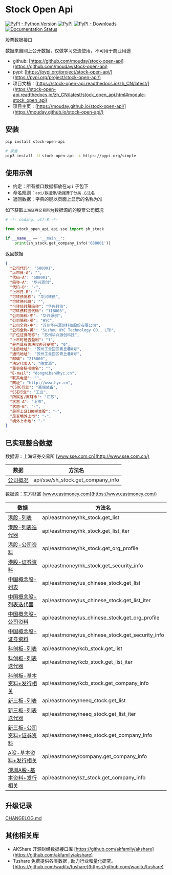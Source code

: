 # Stock Open Api

[![PyPI - Python Version](https://img.shields.io/pypi/pyversions/stock-open-api)](https://pypi.org/project/stock-open-api)
[![PyPI](https://img.shields.io/pypi/v/stock-open-api.svg)](https://pypi.org/project/stock-open-api)
[![PyPI - Downloads](https://img.shields.io/pypi/dm/stock-open-api?label=pypi%20downloads)](https://pypi.org/project/stock-open-api)
[![Documentation Status](https://readthedocs.org/projects/stock-open-api/badge/?version=latest)](https://stock-open-api.readthedocs.io/zh_CN/latest/?badge=latest)

股票数据接口

数据来自网上公开数据，仅做学习交流使用，不可用于商业用途

- github: [https://github.com/mouday/stock-open-api](https://github.com/mouday/stock-open-api)
- pypi: [https://pypi.org/project/stock-open-api/](https://pypi.org/project/stock-open-api/)
- 项目文档：[https://stock-open-api.readthedocs.io/zh_CN/latest/](https://stock-open-api.readthedocs.io/zh_CN/latest/stock_open_api.html#module-stock_open_api)
- 项目主页：[https://mouday.github.io/stock-open-api/](https://mouday.github.io/stock-open-api/)

## 安装

```bash
pip install stock-open-api

# 或者
pip3 install -U stock-open-api -i https://pypi.org/simple
```

## 使用示例

- 约定：所有接口数据都放在`api` 子包下
- 命名规则：`api/数据源/数据源子分类.方法名`
- 返回数据：字典的键以页面上显示的名称为准

如下获取`上海证券交易所`为数据源的的股票公司概况

```python
# -*- coding: utf-8 -*-

from stock_open_api.api.sse import sh_stock

if __name__ == '__main__':
    print(sh_stock.get_company_info('688001'))
```

返回数据

```json
{
  "公司代码": "688001",
  "上市日-A": "",
  "代码-A": "688001",
  "简称-A": "华兴源创",
  "代码-B": "-",
  "上市日-B": "",
  "可转债简称": "华兴转债",
  "可转债代码": "",
  "可转债转股简称": "华兴转债",
  "可转债转股代码": "118003",
  "公司简称-中": "华兴源创",
  "公司简称-英": "HYC",
  "公司全称-中": "苏州华兴源创科技股份有限公司",
  "公司全称-英": "Suzhou HYC Technology CO., LTD",
  "扩位证券简称": "苏州华兴源创科技",
  "上市时是否盈利": "1",
  "是否具有表决权差异安排": "0",
  "注册地址": "苏州工业园区青丘巷8号",
  "通讯地址": "苏州工业园区青丘巷8号",
  "邮编": "215000",
  "法定代表人": "陈文源",
  "董事会秘书姓名": "",
  "E-mail": "dongmiban@hyc.cn",
  "联系电话": "",
  "网址": "http://www.hyc.cn",
  "CSRC行业": "高端装备",
  "SSE行业": "工业",
  "所属省/直辖市": "江苏",
  "状态-A": "上市",
  "状态-B": "-",
  "是否上证180样本股": "-",
  "是否境外上市": "-",
  "境外上市地": "-"
}
```

## 已实现整合数据

数据源：上海证券交易所 [www.sse.com.cn](http://www.sse.com.cn/)

| 数据 | 方法名 |
| - | - | 
| [公司概况](http://www.sse.com.cn/assortment/stock/list/info/company/index.shtml?COMPANY_CODE=688001) | api/sse/sh_stock.get_company_info |

数据源：东方财富 [www.eastmoney.com](https://www.eastmoney.com/)

| 数据 | 方法名 |
| - | - | 
| [港股-列表](http://www.sse.com.cn/assortment/stock/list/info/company/index.shtml?COMPANY_CODE=688001) | api/eastmoney/hk_stock.get_list |
| [港股-列表迭代器](http://www.sse.com.cn/assortment/stock/list/info/company/index.shtml?COMPANY_CODE=688001) | api/eastmoney/hk_stock.get_list_iter |
| [港股-公司资料](http://emweb.securities.eastmoney.com/PC_HKF10/pages/home/index.html?code=00491&type=web&color=w#/CompanyProfile) | api/eastmoney/hk_stock.get_org_profile |
| [港股-证券资料](http://emweb.securities.eastmoney.com/PC_HKF10/pages/home/index.html?code=00491&type=web&color=w#/CompanyProfile) | api/eastmoney/hk_stock.get_security_info |
| [中国概念股-列表](http://quote.eastmoney.com/center/gridlist.html#us_chinese) | api/eastmoney/us_chinese_stock.get_list |
| [中国概念股-列表迭代器](http://quote.eastmoney.com/center/gridlist.html#us_chinese) | api/eastmoney/us_chinese_stock.get_list_iter |
| [中国概念股-公司资料](http://emweb.eastmoney.com/PC_USF10/pages/index.html?code=PWM&type=web&color=w#/gsgk/gszl) | api/eastmoney/us_chinese_stock.get_org_profile |
| [中国概念股-证券资料](http://emweb.eastmoney.com/PC_USF10/pages/index.html?code=PWM&type=web&color=w#/gsgk/zqzl) | api/eastmoney/us_chinese_stock.get_security_info |
| [科创板-列表](http://quote.eastmoney.com/center/gridlist.html#kcb_board) | api/eastmoney/kcb_stock.get_list |
| [科创板-列表迭代器](http://quote.eastmoney.com/center/gridlist.html#kcb_board) | api/eastmoney/kcb_stock.get_list_iter |
| [科创板-基本资料+发行相关](http://emweb.securities.eastmoney.com/PC_HSF10/CompanySurvey/Index?type=web&code=sh603801) | api/eastmoney/kcb_stock.get_company_info |
| [新三板-列表](http://quote.eastmoney.com/center/gridlist.html#neeq_stocks) | api/eastmoney/neeq_stock.get_list |
| [新三板-列表迭代器](http://quote.eastmoney.com/center/gridlist.html#neeq_stocks) | api/eastmoney/neeq_stock.get_list_iter |
| [新三板-公司资料+证券资料](http://xinsanban.eastmoney.com/F10/CompanyInfo/Introduction/839499.html) | api/eastmoney/neeq_stock.get_company_info |
| [A股-基本资料+发行相关](http://emweb.securities.eastmoney.com/PC_HSF10/CompanySurvey/Index?type=web&code=sh603801) | api/eastmoney/company.get_company_info |
| [深圳A股-基本资料+发行相关](http://emweb.securities.eastmoney.com/PC_HSF10/CompanySurvey/Index?type=web&code=sh603801) | api/eastmoney/sz_stock.get_company_info |

## 升级记录 
 
[CHANGELOG.md](https://github.com/mouday/stock-open-api/blob/master/CHANGELOG.md)

## 其他相关库

- AKShare 开源财经数据接口库 [https://github.com/akfamily/akshare](https://github.com/akfamily/akshare)
- Tushare 免费提供各类数据 , 助力行业和量化研究。 [https://github.com/waditu/tushare](https://github.com/waditu/tushare)
